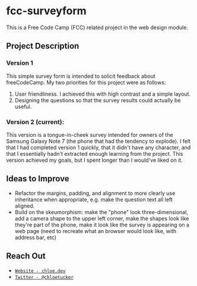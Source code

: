 # fcc-surveyform
This is a Free Code Camp (FCC) related project in the web design module. 

## Project Description
### Version 1
This simple survey form is intended to solicit feedback about freeCodeCamp. My two priorities for this project were as follows:
1. User friendliness. I achieved this with high contrast and a simple layout. 
2. Designing the questions so that the survey results could actually be useful.
### Version 2 (current):
This version is a tongue-in-cheek survey intended for owners of the Samsung Galaxy Note 7 (the phone that had the tendency to explode). I felt that I had completed version 1 quickly, that it didn't have any character, and that I essentially hadn't extracted enough learning from the project. This version achieved my goals, but I spent longer than I would've liked on it.

## Ideas to Improve
- Refactor the margins, padding, and alignment to more clearly use inheritance when appropriate, e.g. make the question text all left aligned.
- Build on the skeumorphism: make the "phone" look three-dimensional, add a camera shape to the upper left corner, make the shapes look like they're part of the phone, make it look like the survey is appearing on a web page (need to recreate what an browser would look like, with address bar, etc)

## Reach Out
- <a href="https://chloe.dev/" target="_blank">`Website - chloe.dev`</a>
- <a href="https://twitter.com/_chloetucker" target="_blank">`Twitter - @chloetucker`</a>
